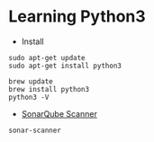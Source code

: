 # Learning Python3

- Install
```
sudo apt-get update
sudo apt-get install python3

brew update
brew install python3
python3 -V
```

- [SonarQube Scanner](https://docs.sonarqube.org/display/PLUG/SonarPython)

```sonar-scanner```
